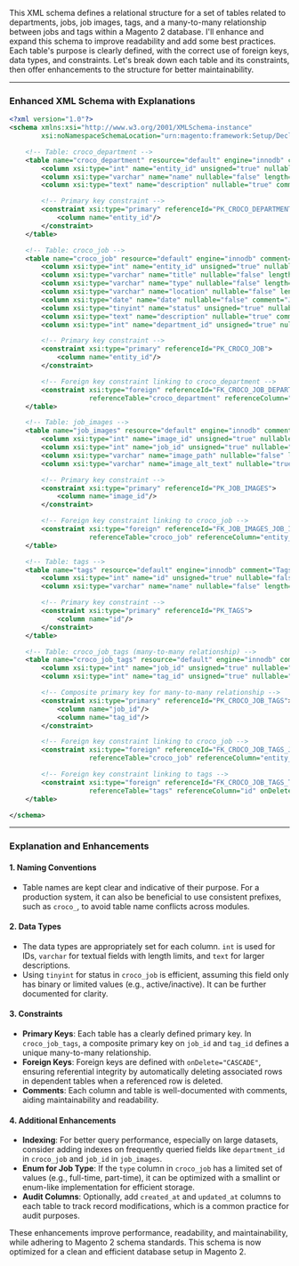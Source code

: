 This XML schema defines a relational structure for a set of tables related to departments, jobs, job images, tags, and a many-to-many relationship between jobs and tags within a Magento 2 database. I'll enhance and expand this schema to improve readability and add some best practices. Each table's purpose is clearly defined, with the correct use of foreign keys, data types, and constraints. Let's break down each table and its constraints, then offer enhancements to the structure for better maintainability.

---

### Enhanced XML Schema with Explanations

```xml
<?xml version="1.0"?>
<schema xmlns:xsi="http://www.w3.org/2001/XMLSchema-instance" 
        xsi:noNamespaceSchemaLocation="urn:magento:framework:Setup/Declaration/Schema/etc/schema.xsd">

    <!-- Table: croco_department -->
    <table name="croco_department" resource="default" engine="innodb" comment="Department Table">
        <column xsi:type="int" name="entity_id" unsigned="true" nullable="false" identity="true" comment="Department ID"/>
        <column xsi:type="varchar" name="name" nullable="false" length="255" comment="Department Name"/>
        <column xsi:type="text" name="description" nullable="true" comment="Department Description"/>

        <!-- Primary key constraint -->
        <constraint xsi:type="primary" referenceId="PK_CROCO_DEPARTMENT">
            <column name="entity_id"/>
        </constraint>
    </table>

    <!-- Table: croco_job -->
    <table name="croco_job" resource="default" engine="innodb" comment="Job Table">
        <column xsi:type="int" name="entity_id" unsigned="true" nullable="false" identity="true" comment="Job ID"/>
        <column xsi:type="varchar" name="title" nullable="false" length="255" comment="Job Title"/>
        <column xsi:type="varchar" name="type" nullable="false" length="255" comment="Job Type"/>
        <column xsi:type="varchar" name="location" nullable="false" length="255" comment="Job Location"/>
        <column xsi:type="date" name="date" nullable="false" comment="Job Start Date"/>
        <column xsi:type="tinyint" name="status" unsigned="true" nullable="false" default="0" comment="Job Status"/>
        <column xsi:type="text" name="description" nullable="true" comment="Job Description"/>
        <column xsi:type="int" name="department_id" unsigned="true" nullable="false" comment="Linked Department ID"/>

        <!-- Primary key constraint -->
        <constraint xsi:type="primary" referenceId="PK_CROCO_JOB">
            <column name="entity_id"/>
        </constraint>

        <!-- Foreign key constraint linking to croco_department -->
        <constraint xsi:type="foreign" referenceId="FK_CROCO_JOB_DEPARTMENT_ID" table="croco_job" column="department_id"
                    referenceTable="croco_department" referenceColumn="entity_id" onDelete="CASCADE"/>
    </table>

    <!-- Table: job_images -->
    <table name="job_images" resource="default" engine="innodb" comment="Job Images Table">
        <column xsi:type="int" name="image_id" unsigned="true" nullable="false" identity="true" comment="Image ID"/>
        <column xsi:type="int" name="job_id" unsigned="true" nullable="false" comment="Job ID"/>
        <column xsi:type="varchar" name="image_path" nullable="false" length="255" comment="Image Path"/>
        <column xsi:type="varchar" name="image_alt_text" nullable="true" length="255" comment="Image Alt Text"/>

        <!-- Primary key constraint -->
        <constraint xsi:type="primary" referenceId="PK_JOB_IMAGES">
            <column name="image_id"/>
        </constraint>

        <!-- Foreign key constraint linking to croco_job -->
        <constraint xsi:type="foreign" referenceId="FK_JOB_IMAGES_JOB_ID" table="job_images" column="job_id"
                    referenceTable="croco_job" referenceColumn="entity_id" onDelete="CASCADE"/>
    </table>

    <!-- Table: tags -->
    <table name="tags" resource="default" engine="innodb" comment="Tags Table">
        <column xsi:type="int" name="id" unsigned="true" nullable="false" identity="true" comment="Tag ID"/>
        <column xsi:type="varchar" name="name" nullable="false" length="255" comment="Tag Name"/>

        <!-- Primary key constraint -->
        <constraint xsi:type="primary" referenceId="PK_TAGS">
            <column name="id"/>
        </constraint>
    </table>

    <!-- Table: croco_job_tags (many-to-many relationship) -->
    <table name="croco_job_tags" resource="default" engine="innodb" comment="Job-Tag Relationship Table">
        <column xsi:type="int" name="job_id" unsigned="true" nullable="false" comment="Job ID"/>
        <column xsi:type="int" name="tag_id" unsigned="true" nullable="false" comment="Tag ID"/>

        <!-- Composite primary key for many-to-many relationship -->
        <constraint xsi:type="primary" referenceId="PK_CROCO_JOB_TAGS">
            <column name="job_id"/>
            <column name="tag_id"/>
        </constraint>

        <!-- Foreign key constraint linking to croco_job -->
        <constraint xsi:type="foreign" referenceId="FK_CROCO_JOB_TAGS_JOB_ID" table="croco_job_tags" column="job_id"
                    referenceTable="croco_job" referenceColumn="entity_id" onDelete="CASCADE"/>

        <!-- Foreign key constraint linking to tags -->
        <constraint xsi:type="foreign" referenceId="FK_CROCO_JOB_TAGS_TAG_ID" table="croco_job_tags" column="tag_id"
                    referenceTable="tags" referenceColumn="id" onDelete="CASCADE"/>
    </table>

</schema>
```

---

### Explanation and Enhancements

#### 1. **Naming Conventions**
   - Table names are kept clear and indicative of their purpose. For a production system, it can also be beneficial to use consistent prefixes, such as `croco_`, to avoid table name conflicts across modules.

#### 2. **Data Types**
   - The data types are appropriately set for each column. `int` is used for IDs, `varchar` for textual fields with length limits, and `text` for larger descriptions.
   - Using `tinyint` for status in `croco_job` is efficient, assuming this field only has binary or limited values (e.g., active/inactive). It can be further documented for clarity.

#### 3. **Constraints**
   - **Primary Keys**: Each table has a clearly defined primary key. In `croco_job_tags`, a composite primary key on `job_id` and `tag_id` defines a unique many-to-many relationship.
   - **Foreign Keys**: Foreign keys are defined with `onDelete="CASCADE"`, ensuring referential integrity by automatically deleting associated rows in dependent tables when a referenced row is deleted.
   - **Comments**: Each column and table is well-documented with comments, aiding maintainability and readability.

#### 4. **Additional Enhancements**
   - **Indexing**: For better query performance, especially on large datasets, consider adding indexes on frequently queried fields like `department_id` in `croco_job` and `job_id` in `job_images`.
   - **Enum for Job Type**: If the `type` column in `croco_job` has a limited set of values (e.g., full-time, part-time), it can be optimized with a smallint or enum-like implementation for efficient storage.
   - **Audit Columns**: Optionally, add `created_at` and `updated_at` columns to each table to track record modifications, which is a common practice for audit purposes.

These enhancements improve performance, readability, and maintainability, while adhering to Magento 2 schema standards. This schema is now optimized for a clean and efficient database setup in Magento 2.